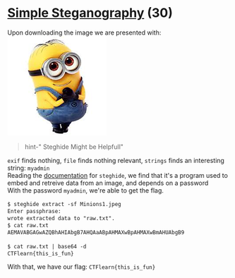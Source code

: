 # [Simple Steganography](https://ctflearn.com/challenge/894) (30)
Upon downloading the image we are presented with: <br />
![Minions](img/Minions1.jpeg) <br />
> hint-" Steghide Might be Helpfull" <br />

`exif` finds nothing, `file` finds nothing relevant, `strings` finds an interesting string: `myadmin` <br />
Reading the [documentation](http://steghide.sourceforge.net/documentation.php) for `steghide`, we find that it's a program used to embed and retreive data from an image, and depends on a password <br />
With the password `myadmin`, we're able to get the flag. <br />
```
$ steghide extract -sf Minions1.jpeg 
Enter passphrase: 
wrote extracted data to "raw.txt".
$ cat raw.txt 
AEMAVABGAGwAZQBhAHIAbgB7AHQAaABpAHMAXwBpAHMAXwBmAHUAbgB9

$ cat raw.txt | base64 -d
CTFlearn{this_is_fun}
```
With that, we have our flag: `CTFlearn{this_is_fun}` <br />
